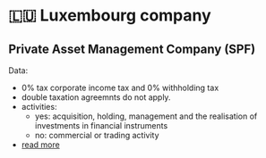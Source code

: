 # 🇱🇺 Luxembourg company

## Private Asset Management Company (SPF)

Data:
* 0% tax corporate income tax and 0% withholding tax
* double taxation agreemnts do not apply.
* activities:
  * yes: acquisition, holding, management and the realisation of investments in financial instruments
  * no: commercial or trading activity
* [read more](http://www.lcg-luxembourg.com/Private-Asset-Management-Compa.472+M52087573ab0.0.html)
